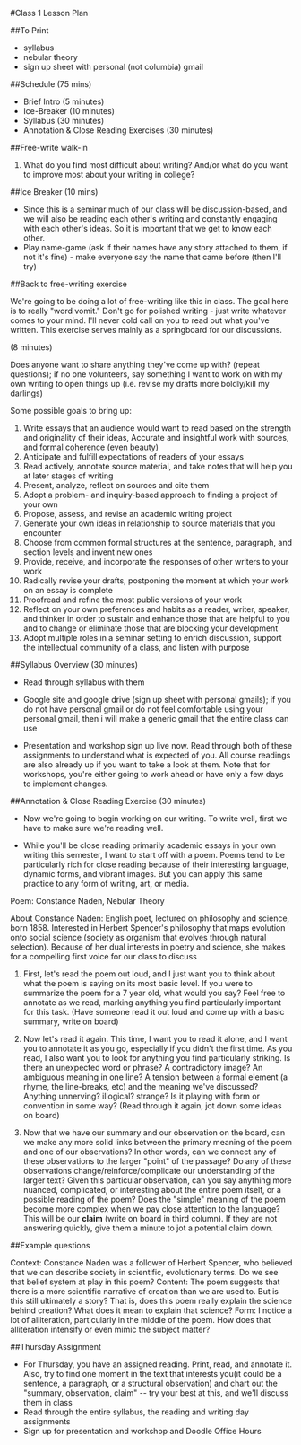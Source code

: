 #Class 1 Lesson Plan

##To Print
- syllabus
- nebular theory
- sign up sheet with personal (not columbia) gmail

##Schedule (75 mins)
- Brief Intro (5 minutes)
- Ice-Breaker (10 minutes)
- Syllabus (30 minutes)
- Annotation & Close Reading Exercises (30 minutes)

##Free-write walk-in

1) What do you find most difficult about writing? And/or what do you want to improve most about your writing in college?


##Ice Breaker (10 mins)
- Since this is a seminar much of our class will be discussion-based, and we will also be reading each other's writing and constantly engaging with each other's ideas. So it is important that we get to know each other.
- Play name-game (ask if their names have any story attached to them, if not it's fine) - make everyone say the name that came before (then I'll try)


##Back to free-writing exercise

We're going to be doing a lot of free-writing like this in class. The goal here is to really "word vomit." Don't go for polished writing - just write whatever comes to your mind. I'll never cold call on you to read out what you've written. This exercise serves mainly as a springboard for our discussions.

(8 minutes)

Does anyone want to share anything they've come up with? (repeat questions); if no one volunteers, say something I want to work on with my own writing to open things up (i.e. revise my drafts more boldly/kill my darlings)

Some possible goals to bring up:

1. Write essays that an audience would want to read based on the strength and originality of their ideas, Accurate and insightful work with sources, and formal coherence (even beauty)
2. Anticipate and fulfill expectations of readers of your essays
3. Read actively, annotate source material, and take notes that will help you at later stages of writing
4. Present, analyze, reflect on sources and cite them
5. Adopt a problem- and inquiry-based approach to finding a project of your own
6. Propose, assess, and revise an academic writing project
7. Generate your own ideas in relationship to source materials that you encounter
8. Choose from common formal structures at the sentence, paragraph, and section levels and invent new ones
9. Provide, receive, and incorporate the responses of other writers to your work
10. Radically revise your drafts, postponing the moment at which your work on an essay is complete
11. Proofread and refine the most public versions of your work
12. Reflect on your own preferences and habits as a reader, writer, speaker, and thinker in order to sustain and enhance those that are helpful to you and to change or eliminate those that are blocking your development
13. Adopt multiple roles in a seminar setting to enrich discussion, support the intellectual community of a class, and listen with purpose


##Syllabus Overview  (30 minutes)
- Read through syllabus with them 

- Google site and google drive (sign up sheet with personal gmails); if you do not have personal gmail or do not feel comfortable using your personal gmail, then i will make a generic gmail that the entire class can use

- Presentation and workshop sign up live now. Read through both of these assignments to understand what is expected of you. All course readings are also already up if you want to take a look at them. Note that for workshops, you're either going to work ahead or have only a few days to implement changes.

##Annotation & Close Reading Exercise (30 minutes)

- Now we're going to begin working on our writing. To write well, first we have to make sure we're reading well.

- While you'll be close reading primarily academic essays in your own writing this semester, I want to start off with a poem. Poems tend to be particularly rich for close reading because of their interesting language, dynamic forms, and vibrant images. But you can apply this same practice to any form of writing, art, or media.

Poem: Constance Naden, Nebular Theory

About Constance Naden: English poet, lectured on philosophy and science, born 1858. Interested in Herbert Spencer's philosophy that maps evolution onto social science (society as organism that evolves through natural selection). Because of her dual interests in poetry and science, she makes for a compelling first voice for our class to discuss

1. First, let's read the poem out loud, and I just want you to think about what the poem is saying on its most basic level. If you were to summarize the poem for a 7 year old, what would you say? Feel free to annotate as we read, marking anything you find particularly important for this task. (Have someone read it out loud and come up with a basic summary, write on board)

2. Now let's read it again. This time, I want you to read it alone, and I want you to annotate it as you go, especially if you didn't the first time. As you read, I also want you to look for anything you find particularly striking. Is there an unexpected word or phrase? A contradictory image? An ambiguous meaning in one line? A tension between a formal element (a rhyme, the line-breaks, etc) and the meaning we've discussed? Anything unnerving? illogical? strange? Is it playing with form or convention in some way? (Read through it again, jot down some ideas on board)

3. Now that we have our summary and our observation on the board, can we make any more solid links between the primary meaning of the poem and one of our observations? In other words, can we connect any of these observations to the larger "point" of the passage? Do any of these observations change/reinforce/complicate our understanding of the larger text? Given this particular observation, can you say anything more nuanced, complicated, or interesting about the entire poem itself, or a possible reading of the poem? Does the "simple" meaning of the poem become more complex when we pay close attention to the language? This will be our **claim** (write on board in third column). If they are not answering quickly, give them a minute to jot a potential claim down.

##Example questions

Context: Constance Naden was a follower of Herbert Spencer, who believed that we can describe society in scientific, evolutionary terms. Do we see that belief system at play in this poem?
Content: The poem suggests that there is a more scientific narrative of creation than we are used to. But is this still ultimately a story? That is, does this poem really explain the science behind creation? What does it mean to explain that science?
Form: I notice a lot of alliteration, particularly in the middle of the poem. How does that alliteration intensify or even mimic the subject matter?

##Thursday Assignment
- For Thursday, you have an assigned reading. Print, read, and annotate it. Also, try to find one moment in the text that interests you(it could be a sentence, a paragraph, or a structural observation) and chart out the "summary, observation, claim" -- try your best at this, and we'll discuss them in class
- Read through the entire syllabus, the reading and writing day assignments
- Sign up for presentation and workshop and Doodle Office Hours 
